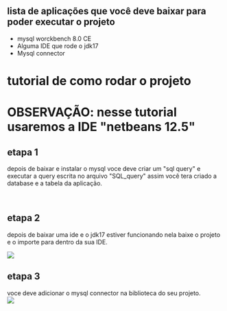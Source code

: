 <div>
  <h2>lista de  aplicações que você deve baixar para poder executar o projeto</h2>
  <ul>
    <li>mysql worckbench 8.0 CE</li>
    <li>Alguma IDE que rode o jdk17</li>
    <li>Mysql connector</li>
  </ul>
</div>
<div>
  <h1>tutorial de como rodar o projeto<h1>
    <p>OBSERVAÇÃO: nesse tutorial usaremos a IDE "netbeans 12.5"</p>
    <h2>etapa 1</h2>
      <p>depois de baixar e instalar o mysql voce deve criar um "sql query" e executar a query escrita no arquivo "SQL_query"
        assim você tera criado a database e a tabela da aplicação.</p>
    </br>
    <h2>etapa 2</h2>
    <p>depois de baixar uma ide e o jdk17 estiver funcionando nela baixe o projeto e o importe para dentro da sua IDE.</p>
    <img src="https://user-images.githubusercontent.com/96211501/206949651-e09d8ed8-9c59-4bcb-8317-d8e00e9382ea.jpg">
    </br>
    <h2>etapa 3</h2>
    <p>voce deve adicionar o mysql connector na biblioteca do seu projeto.</br>
    <img src="https://user-images.githubusercontent.com/96211501/206952015-970568bb-f6d5-411b-8a65-fd49d66fc9d3.jpg"</p>
    
</div>
